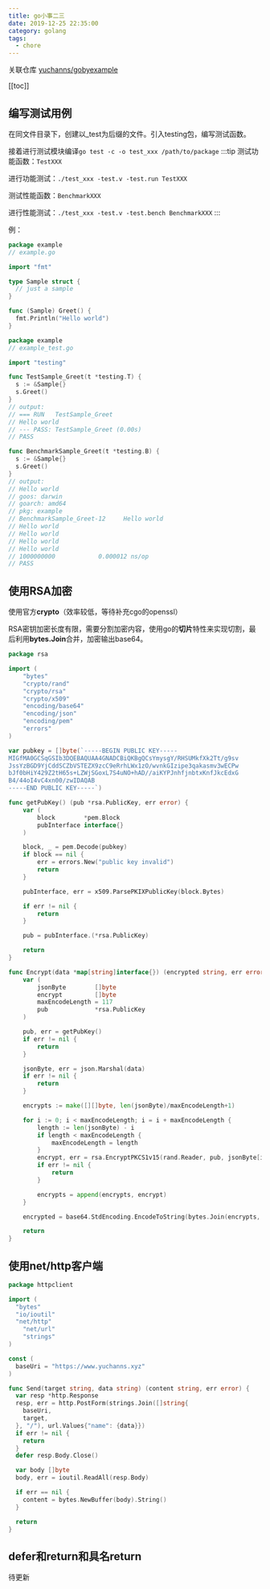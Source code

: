 ```yaml
---
title: go小事二三
date: 2019-12-25 22:35:00
category: golang
tags:
  - chore
---
```

关联仓库 [yuchanns/gobyexample](https://github.com/yuchanns/gobyexample)
<!-- more -->

[[toc]]

## 编写测试用例
在同文件目录下，创建以_test为后缀的文件。引入testing包，编写测试函数。

接着进行测试模块编译`go test -c -o test_xxx /path/to/package`
:::tip
测试功能函数：`TestXXX`

进行功能测试：`./test_xxx -test.v -test.run TestXXX`

测试性能函数：`BenchmarkXXX`

进行性能测试：`./test_xxx -test.v -test.bench BenchmarkXXX`
:::

例：

```go
package example
// example.go

import "fmt"

type Sample struct {
  // just a sample
}

func (Sample) Greet() {
  fmt.Println("Hello world")
}
```

```go
package example
// example_test.go

import "testing"

func TestSample_Greet(t *testing.T) {
  s := &Sample{}
  s.Greet()
}
// output:
// === RUN   TestSample_Greet
// Hello world
// --- PASS: TestSample_Greet (0.00s)
// PASS

func BenchmarkSample_Greet(t *testing.B) {
  s := &Sample{}
  s.Greet()
}
// output:
// Hello world
// goos: darwin
// goarch: amd64
// pkg: example
// BenchmarkSample_Greet-12    	Hello world
// Hello world
// Hello world
// Hello world
// Hello world
// 1000000000	         0.000012 ns/op
// PASS
```

## 使用RSA加密
使用官方**crypto**（效率较低，等待补充cgo的openssl）

RSA密钥加密长度有限，需要分割加密内容，使用go的**切片**特性来实现切割，最后利用**bytes.Join**合并，加密输出base64。
```go
package rsa

import (
	"bytes"
	"crypto/rand"
	"crypto/rsa"
	"crypto/x509"
	"encoding/base64"
	"encoding/json"
	"encoding/pem"
	"errors"
)

var pubkey = []byte(`-----BEGIN PUBLIC KEY-----
MIGfMA0GCSqGSIb3DQEBAQUAA4GNADCBiQKBgQCsYmysgY/RHSUMkfXk2Tt/g9sv
JssYzBGD9YjCddSCZbVSTEZX9zcC9eRrhLWx1zO/wvnkGIzipe3qakasmv3wECPw
bJf0bHiY429Z2tH65s+LZWjSGoxL7S4uNO+hAD//aiKYPJnhfjnbtxKnfJkcEdxG
B4/44oI4vC4xn00/zwIDAQAB
-----END PUBLIC KEY-----`)

func getPubKey() (pub *rsa.PublicKey, err error) {
	var (
		block        *pem.Block
		pubInterface interface{}
	)

	block, _ = pem.Decode(pubkey)
	if block == nil {
		err = errors.New("public key invalid")
		return
	}

	pubInterface, err = x509.ParsePKIXPublicKey(block.Bytes)

	if err != nil {
		return
	}

	pub = pubInterface.(*rsa.PublicKey)

	return
}

func Encrypt(data *map[string]interface{}) (encrypted string, err error) {
	var (
		jsonByte        []byte
		encrypt         []byte
		maxEncodeLength = 117
		pub             *rsa.PublicKey
	)

	pub, err = getPubKey()
	if err != nil {
		return
	}

	jsonByte, err = json.Marshal(data)
	if err != nil {
		return
	}

	encrypts := make([][]byte, len(jsonByte)/maxEncodeLength+1)

	for i := 0; i < maxEncodeLength; i = i + maxEncodeLength {
		length := len(jsonByte) - i
		if length < maxEncodeLength {
			maxEncodeLength = length
		}
		encrypt, err = rsa.EncryptPKCS1v15(rand.Reader, pub, jsonByte[i:maxEncodeLength])
		if err != nil {
			return
		}

		encrypts = append(encrypts, encrypt)
	}

	encrypted = base64.StdEncoding.EncodeToString(bytes.Join(encrypts, []byte("")))

	return
}
```
## 使用net/http客户端
```go
package httpclient

import (
  "bytes"
  "io/ioutil"
  "net/http"
	"net/url"
	"strings"
)

const (
  baseUri = "https://www.yuchanns.xyz"
)

func Send(target string, data string) (content string, err error) {
  var resp *http.Response
  resp, err = http.PostForm(strings.Join([]string{
    baseUri,
    target,
  }, "/"), url.Values{"name": {data}})
  if err != nil {
    return
  }
  defer resp.Body.Close()

  var body []byte
  body, err = ioutil.ReadAll(resp.Body)

  if err == nil {
    content = bytes.NewBuffer(body).String()
  }

  return
}
```
## defer和return和具名return
待更新
